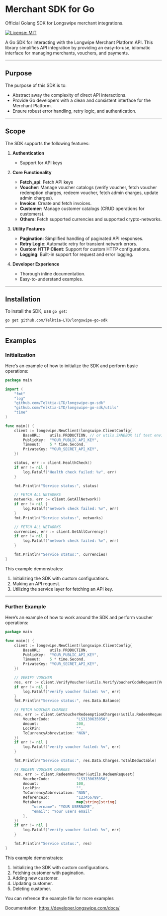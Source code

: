 # Merchant SDK for Go

Official Golang SDK for Longswipe merchant integrations.

[![License: MIT](https://img.shields.io/badge/License-MIT-yellow.svg)](https://opensource.org/licenses/MIT)

A Go SDK for interacting with the Longwipe Merchant Platform API. This library simplifies API integration by providing an easy-to-use, idiomatic interface for managing merchants, vouchers, and payments.

---

## **Purpose**

The purpose of this SDK is to:

- Abstract away the complexity of direct API interactions.
- Provide Go developers with a clean and consistent interface for the Merchant Platform.
- Ensure robust error handling, retry logic, and authentication.

---

## **Scope**

The SDK supports the following features:

1. **Authentication**

   - Support for API keys

2. **Core Functionality**

   - **Fetch_api**: Fetch API keys
   - **Voucher**: Manage voucher catalogs (verify voucher, fetch voucher redemption charges, redeem voucher, fetch admin charges, update admin charges).
   - **Invoice**: Create and fetch invoices.
   - **Customer**: Manage customer catalogs (CRUD operations for customers).
   - **Others**: Fetch supported currencies and supported crypto-networks.

3. **Utility Features**

   - **Pagination**: Simplified handling of paginated API responses.
   - **Retry Logic**: Automatic retry for transient network errors.
   - **Custom HTTP Client**: Support for custom HTTP configurations.
   - **Logging**: Built-in support for request and error logging.

4. **Developer Experience**
   - Thorough inline documentation.
   - Easy-to-understand examples.

---

## **Installation**

To install the SDK, use `go get`:

```bash
go get github.com/Telktia-LTD/longswipe-go-sdk
```

---

## **Examples**

### **Initialization**

Here’s an example of how to initialize the SDK and perform basic operations:

```go
package main

import (
	"fmt"
	"log"
	"github.com/Telktia-LTD/longswipe-go-sdk"
	"github.com/Telktia-LTD/longswipe-go-sdk/utils"
	"time"
)

func main() {
	client := longswipe.NewClient(longswipe.ClientConfig{
		BaseURL:    utils.PRODUCTION, // or utils.SANDBOX (if test environment)
		PublicKey:  "YOUR_PUBLIC_API_KEY",
		Timeout:    5 * time.Second,
		PrivateKey: "YOUR_SECRET_API_KEY",
	})

	status, err := client.HealthCheck()
	if err != nil {
		log.Fatalf("Health check failed: %v", err)
	}

	fmt.Println("Service status:", status)

	// FETCH ALL NETWORKS
	networks, err := client.GetAllNetwork()
	if err != nil {
		log.Fatalf("network check failed: %v", err)
	}
	fmt.Println("Service status:", networks)

	// FETCH ALL NETWORKS
	currencies, err := client.GetAllCurrency()
	if err != nil {
		log.Fatalf("network check failed: %v", err)
	}

	fmt.Println("Service status:", currencies)
}
```

This example demonstrates:

1. Initializing the SDK with custom configurations.
2. Making an API request.
3. Utilizing the service layer for fetching an API key.

---

### **Further Example**

Here’s an example of how to work around the SDK and perform voucher operations:

```go
package main

func main() {
	client := longswipe.NewClient(longswipe.ClientConfig{
		BaseURL:    utils.PRODUCTION,
		PublicKey:  "YOUR_PUBLIC_API_KEY",
		Timeout:    5 * time.Second,
		PrivateKey: "YOUR_SECRET_API_KEY",
	})

	// VERIFY VOUCHER
	res, err := client.VerifyVoucher(&utils.VerifyVoucherCodeRequest{VoucherCode: "LS3130635050"})
	if err != nil {
		log.Fatalf("verify voucher failed: %v", err)
	}
	fmt.Println("Service status:", res.Data.Balance)

	// FETCH VOUCHER CHARGES
	res, err := client.GetVoucherRedeemptionCharges(&utils.RedeemRequest{
		VoucherCode:            "LS3130635050",
		Amount:                 200,
		LockPin:                "",
		ToCurrencyAbbreviation: "NGN",
	})
	if err != nil {
		log.Fatalf("verify voucher failed: %v", err)
	}

	fmt.Println("Service status:", res.Data.Charges.TotalDeductable)

	// REDEEM VOUCHER CHARGES
	res, err := client.RedeemVoucher(&utils.RedeemRequest{
		VoucherCode:            "LS3130635050",
		Amount:                 100,
		LockPin:                "",
		ToCurrencyAbbreviation: "NGN",
		ReferenceId:            "123456789",
		MetaData:               map[string]string{
			"username": "YOUR USERNAME",
			"email": "Your users email"
		},
	})
	if err != nil {
		log.Fatalf("verify voucher failed: %v", err)
	}

	fmt.Println("Service status:", res)
}
```

This example demonstrates:

1. Initializing the SDK with custom configurations.
2. Fetching customer with pagination.
3. Adding new customer.
4. Updating customer.
5. Deleting customer.

You can refrence the example file for more examples

Documentation: https://developer.longswipe.com/docs/
